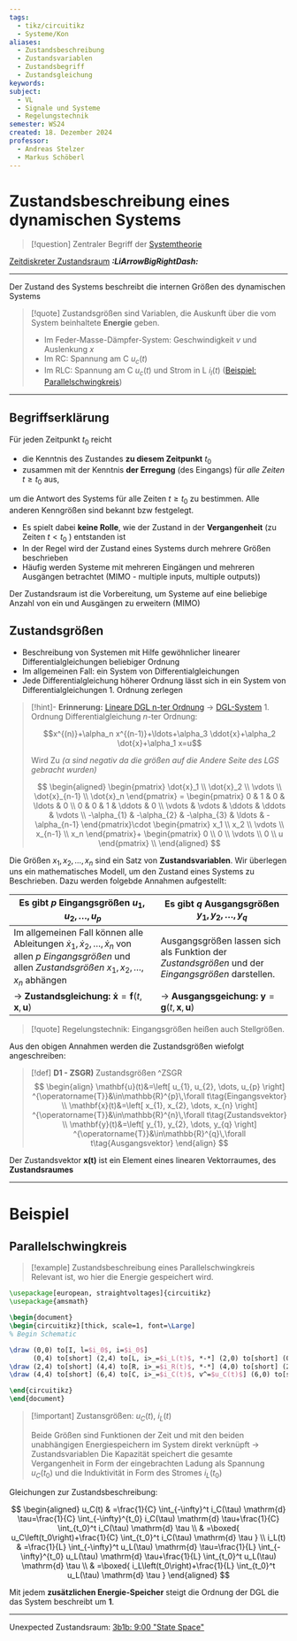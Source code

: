 ```yaml
---
tags:
  - tikz/circuitikz
  - Systeme/Kon
aliases:
  - Zustandsbeschreibung
  - Zustandsvariablen
  - Zustandsbegriff
  - Zustandsgleichung
keywords: 
subject:
  - VL
  - Signale und Systeme
  - Regelungstechnik
semester: WS24
created: 18. Dezember 2024
professor:
  - Andreas Stelzer
  - Markus Schöberl
---
```


# Zustandsbeschreibung eines dynamischen Systems

> [!question] Zentraler Begriff der [Systemtheorie]({MOC}%20Systemtheorie.md)

[Zeitdiskreter Zustandsraum](Zeitdiskreter%20Zustandsraum.md) ***:LiArrowBigRightDash:***

---

Der Zustand des Systems beschreibt die internen Größen des dynamischen Systems

> [!quote] Zustandsgrößen sind Variablen, die Auskunft über die vom System beinhaltete **Energie** geben. 
> 
> - Im Feder-Masse-Dämpfer-System: Geschwindigkeit $v$ und Auslenkung $x$
> - Im RC: Spannung am C $u_{c}(t)$
> - Im RLC: Spannung am C $u_{c}(t)$ und Strom in L $i_{l}(t)$ ([Beispiel: Parallelschwingkreis](#Parallelschwingkreis))

---

## Begriffserklärung

Für jeden Zeitpunkt $t_0$ reicht
- die Kenntnis des Zustandes **zu diesem Zeitpunkt** $t_0$
- zusammen mit der Kenntnis **der Erregung** (des Eingangs) für *alle Zeiten* $t \geq t_0$ aus,

um die Antwort des Systems für alle Zeiten $t \geq t_0$ zu bestimmen. Alle anderen Kenngrößen sind bekannt bzw festgelegt.

- Es spielt dabei **keine Rolle**, wie der Zustand in der **Vergangenheit** (zu Zeiten $t<t_0$ ) entstanden ist
- In der Regel wird der Zustand eines Systems durch mehrere Größen beschrieben
- Häufig werden Systeme mit mehreren Eingängen und mehreren Ausgängen betrachtet (MIMO - multiple inputs, multiple outputs))

Der Zustandsraum ist die Vorbereitung, um Systeme auf eine beliebige Anzahl von ein und Ausgängen zu erweitern (MIMO)

## Zustandsgrößen

- Beschreibung von Systemen mit Hilfe gewöhnlicher linearer Differentialgleichungen beliebiger Ordnung
- Im allgemeinen Fall: ein System von Differentialgleichungen
- Jede Differentialgleichung höherer Ordnung lässt sich in ein System von Differentialgleichungen 1. Ordnung zerlegen

> [!hint]- **Erinnerung:** [Lineare DGL n-ter Ordnung](Mathematik/Analysis/Lineare%20DGL%20n-ter%20Ordnung.md) $\to$ [DGL-System](Mathematik/Analysis/DGL-System.md) 1. Ordnung
> Differentialgleichung $n$-ter Ordnung:
> 
> $$x^{(n)}+\alpha_n x^{(n-1)}+\ldots+\alpha_3 \ddot{x}+\alpha_2 \dot{x}+\alpha_1 x=u$$
> 
> Wird Zu *($\alpha$ sind negativ da die größen auf die Andere Seite des LGS gebracht wurden)*
> 
> $$
> \begin{aligned}
> \begin{pmatrix}
> \dot{x}_1 \\ \dot{x}_2 \\ \vdots \\ \dot{x}_{n-1} \\ \dot{x}_n
> \end{pmatrix} = \begin{pmatrix}
> 0 & 1 & 0 & \ldots & 0 \\
> 0 & 0 & 1 & \ddots & 0 \\
> \vdots & \vdots & \ddots & \ddots & \vdots \\
> -\alpha_{1} & -\alpha_{2} & -\alpha_{3} & \ldots & -\alpha_{n-1}
> \end{pmatrix}\cdot \begin{pmatrix}
> x_1 \\ x_2 \\ \vdots \\ x_{n-1} \\ x_n
> \end{pmatrix}+ \begin{pmatrix}
> 0 \\ 0 \\ \vdots \\ 0 \\ u
> \end{pmatrix} \\
> \end{aligned}
> $$
> 

Die Größen $x_1, x_2, \ldots, x_n$ sind ein Satz von **Zustandsvariablen**. Wir überlegen uns ein mathematisches Modell, um den Zustand eines Systems zu Beschrieben. Dazu werden folgebde Annahmen aufgestellt:

| Es gibt $p$ **Eingangsgrößen** $u_1, u_2, \ldots, u_p$                                                                                                                           | Es gibt $q$ **Ausgangsgrößen** $y_1, y_2, \ldots, y_q$                                            |
| -------------------------------------------------------------------------------------------------------------------------------------------------------------------------------- | ------------------------------------------------------------------------------------------------- |
| Im allgemeinen Fall können alle Ableitungen $\dot{x}_1, \dot{x}_2, \ldots, \dot{x}_n$ von allen $p$ *Eingangsgrößen* und allen *Zustandsgrößen* $x_1, x_2, \ldots, x_n$ abhängen | Ausgangsgrößen lassen sich als Funktion der *Zustandsgrößen* und der *Eingangsgrößen* darstellen. |
| $\rightarrow$ **Zustandsgleichung:** $\mathbf{\dot{x}}=\mathbf{f}(t,\mathbf{x},\mathbf{u})$                                                                                      | $\to$ **Ausgangsgeichung:** $\mathbf{y}=\mathbf{g}(t,\mathbf{x}, \mathbf{u})$                     |


> [!quote] Regelungstechnik: Eingangsgrößen heißen auch Stellgrößen.

Aus den obigen Annahmen werden die Zustandsgrößen wiefolgt angeschreiben:

> [!def] **D1 - ZSGR)** Zustandsgrößen ^ZSGR
> $$
> \begin{align}
> \mathbf{u}(t)&=\left[ u_{1}, u_{2}, \dots, u_{p} \right] ^{\operatorname{T}}&\in\mathbb{R}^{p}\,\forall t\tag{Eingangsvektor} \\
> \mathbf{x}(t)&=\left[ x_{1}, x_{2}, \dots, x_{n} \right] ^{\operatorname{T}}&\in\mathbb{R}^{n}\,\forall t\tag{Zustandsvektor} \\
> \mathbf{y}(t)&=\left[ y_{1}, y_{2}, \dots, y_{q} \right] ^{\operatorname{T}}&\in\mathbb{R}^{q}\,\forall t\tag{Ausgangsvektor}
> \end{align}
> $$
> 

Der Zustandsvektor $\mathbf{x(t)}$ ist ein Element eines linearen Vektorraumes, des **Zustandsraumes**

---

# Beispiel

## Parallelschwingkreis

>[!example] Zustandsbeschreibung eines Parallelschwingkreis
> Relevant ist, wo hier die Energie gespeichert wird. 

```tikz
\usepackage[european, straightvoltages]{circuitikz}
\usepackage{amsmath}

\begin{document}
\begin{circuitikz}[thick, scale=1, font=\Large]
% Begin Schematic

\draw (0,0) to[I, l=$i_0$, i=$i_0$]
      (0,4) to[short] (2,4) to[L, i>_=$i_L(t)$, *-*] (2,0) to[short] (0,0);
\draw (2,4) to[short] (4,4) to[R, i>_=$i_R(t)$, *-*] (4,0) to[short] (2,0);
\draw (4,4) to[short] (6,4) to[C, i>_=$i_C(t)$, v^=$u_C(t)$] (6,0) to[short] (4,0);

\end{circuitikz}
\end{document}
```

> [!important] Zustansgrößen: $u_C(t)$, $i_L(t)$
> 
> Beide Größen sind Funktionen der Zeit und mit den beiden unabhängigen Energiespeichern im System direkt verknüpft $\rightarrow$ Zustandsvariablen Die Kapazität speichert die gesamte Vergangenheit in Form der eingebrachten Ladung als Spannung $u_C\left(t_0\right)$ und die Induktivität in Form des Stromes $i_L\left(t_0\right)$


Gleichungen zur Zustandsbeschreibung:

$$
\begin{aligned}
u_C(t) & =\frac{1}{C} \int_{-\infty}^t i_C(\tau) \mathrm{d} \tau=\frac{1}{C} \int_{-\infty}^{t_0} i_C(\tau) \mathrm{d} \tau+\frac{1}{C} \int_{t_0}^t i_C(\tau) \mathrm{d} \tau \\
& =\boxed{ u_C\left(t_0\right)+\frac{1}{C} \int_{t_0}^t i_C(\tau) \mathrm{d} \tau } \\
i_L(t) & =\frac{1}{L} \int_{-\infty}^t u_L(\tau) \mathrm{d} \tau=\frac{1}{L} \int_{-\infty}^{t_0} u_L(\tau) \mathrm{d} \tau+\frac{1}{L} \int_{t_0}^t u_L(\tau) \mathrm{d} \tau \\
& =\boxed{ i_L\left(t_0\right)+\frac{1}{L} \int_{t_0}^t u_L(\tau) \mathrm{d} \tau }
\end{aligned}
$$


Mit jedem **zusätzlichen Energie-Speicher** steigt die Ordnung der DGL die das System beschreibt um **1**.

---

Unexpected Zustandsraum: [3b1b: 9:00 "State Space"](https://youtu.be/6dTyOl1fmDo?si=l6_opNoznnERKKUX)